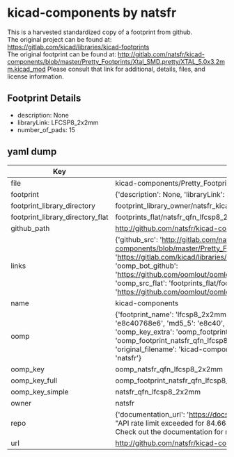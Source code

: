 # kicad-components by natsfr  
This is a harvested standardized copy of a footprint from github.  
The original project can be found at:  
https://gitlab.com/kicad/libraries/kicad-footprints  
The original footprint can be found at:
http://gitlab.com/natsfr/kicad-components/blob/master/Pretty_Footprints/Xtal_SMD.pretty/XTAL_5.0x3.2mm.kicad_mod
Please consult that link for additional, details, files, and license information.  
## Footprint Details
* description: None  
* libraryLink: LFCSP8_2x2mm  
* number_of_pads: 15  
## yaml dump  
| Key | Value |  
| --- | --- |  
| file | kicad-components/Pretty_Footprints/QFN.pretty/LFCSP8_2x2mm.kicad_mod |  
| footprint | {'description': None, 'libraryLink': 'LFCSP8_2x2mm', 'number_of_pads': 15} |  
| footprint_library_directory | footprint_library_owner/natsfr_kicad-components |  
| footprint_library_directory_flat | footprints_flat/natsfr_qfn_lfcsp8_2x2mm/working |  
| github_path | http://github.com/natsfr/kicad-components/blob/master/Pretty_Footprints/QFN.pretty/LFCSP8_2x2mm.kicad_mod |  
| links | {'github_src': 'http://gitlab.com/natsfr/kicad-components/blob/master/Pretty_Footprints/Xtal_SMD.pretty/XTAL_5.0x3.2mm.kicad_mod', 'github_src_repo': 'https://gitlab.com/kicad/libraries/kicad-footprints', 'oomp_bot': 'footprints/natsfr_qfn_lfcsp8_2x2mm/working', 'oomp_bot_github': 'https://github.com/oomlout/oomlout_oomp_footprint_bot/tree/main/footprints/natsfr_qfn_lfcsp8_2x2mm/working', 'oomp_src_flat': 'footprints_flat/footprints_flat/natsfr_qfn_lfcsp8_2x2mm/working', 'oomp_src_flat_github': 'https://github.com/oomlout/oomlout_oomp_footprint_src/tree/main/footprints_flat/natsfr_qfn_lfcsp8_2x2mm/working'} |  
| name | kicad-components |  
| oomp | {'footprint_name': 'lfcsp8_2x2mm', 'library_name': 'qfn', 'md5': 'e8c40768e64180fdbeaafb1401689dc3', 'md5_10': 'e8c40768e6', 'md5_5': 'e8c40', 'md5_6': 'e8c407', 'oomp_key': 'oomp_natsfr_qfn_lfcsp8_2x2mm', 'oomp_key_extra': 'oomp_footprint_natsfr_qfn_lfcsp8_2x2mm', 'oomp_key_full': 'oomp_footprint_natsfr_qfn_lfcsp8_2x2mm_e8c407', 'oomp_key_simple': 'natsfr_qfn_lfcsp8_2x2mm', 'original_filename': 'kicad-components/Pretty_Footprints/QFN.pretty/LFCSP8_2x2mm.kicad_mod', 'owner_name': 'natsfr'} |  
| oomp_key | oomp_natsfr_qfn_lfcsp8_2x2mm |  
| oomp_key_full | oomp_footprint_natsfr_qfn_lfcsp8_2x2mm |  
| oomp_key_simple | natsfr_qfn_lfcsp8_2x2mm |  
| owner | natsfr |  
| repo | {'documentation_url': 'https://docs.github.com/rest/overview/resources-in-the-rest-api#rate-limiting', 'message': "API rate limit exceeded for 84.66.173.59. (But here's the good news: Authenticated requests get a higher rate limit. Check out the documentation for more details.)"} |  
| url | http://github.com/natsfr/kicad-components |  

